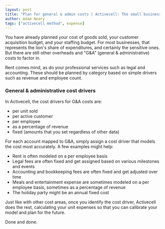 ```yaml
---
layout: post
title: "Plan for general & admin costs | Activecell: The small business management platform"
author: Adam Neary
tags: ["activecell method", expense]
---
```


You have already planned your cost of goods sold, your customer acquisition budget, and your staffing budget. For most businesses, that represents the lion's share of expenditures, and certainly the sensitive ones. But there are still other overheads and "G&A" (general & administrative) costs to factor in.

<!-- more -->

Rent comes mind, as do your professional services such as legal and accounting. These should be planned by category based on simple drivers such as revenue and employee count.

### General & administrative cost drivers

In Activecell, the cost drivers for G&A costs are:

* per unit sold
* per active customer
* per employee
* as a percentage of revenue
* fixed (amounts that you set regardless of other data)

For each account mapped to G&A, simply assign a cost driver that models the cost most accurately. A few examples might help:

* Rent is often modeled on a per employee basis
* Legal fees are often fixed and get assigned based on various milestones and events
* Accounting and bookkeeping fees are often fixed and get adjusted over time
* Meals and entertainment expense are sometimes modeled on a per employee basis, sometimes as a percentage of revenue
* The holiday party might be an annual fixed cost

Just like with other cost areas, once you identify the cost driver, Activecell does the rest, calculating your unit expenses so that you can calibrate your model and plan for the future.

Done and done.
